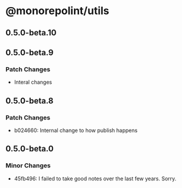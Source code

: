 # @monorepolint/utils

## 0.5.0-beta.10

## 0.5.0-beta.9

### Patch Changes

- Interal changes

## 0.5.0-beta.8

### Patch Changes

- b024660: Internal change to how publish happens

## 0.5.0-beta.0

### Minor Changes

- 45fb496: I failed to take good notes over the last few years. Sorry.

